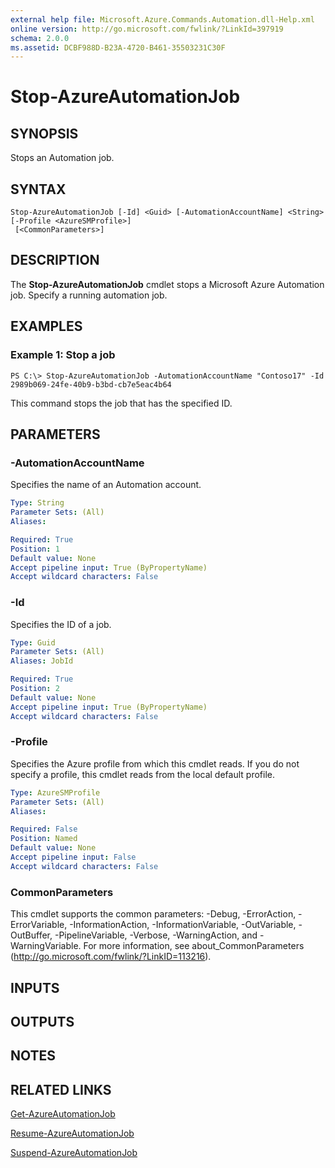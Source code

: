 ```yaml
---
external help file: Microsoft.Azure.Commands.Automation.dll-Help.xml
online version: http://go.microsoft.com/fwlink/?LinkId=397919
schema: 2.0.0
ms.assetid: DCBF988D-B23A-4720-B461-35503231C30F
---
```


# Stop-AzureAutomationJob

## SYNOPSIS
Stops an Automation job.

## SYNTAX

```
Stop-AzureAutomationJob [-Id] <Guid> [-AutomationAccountName] <String> [-Profile <AzureSMProfile>]
 [<CommonParameters>]
```

## DESCRIPTION
The **Stop-AzureAutomationJob** cmdlet stops a Microsoft Azure Automation job.
Specify a running automation job.

## EXAMPLES

### Example 1: Stop a job
```
PS C:\> Stop-AzureAutomationJob -AutomationAccountName "Contoso17" -Id 2989b069-24fe-40b9-b3bd-cb7e5eac4b64
```

This command stops the job that has the specified ID.

## PARAMETERS

### -AutomationAccountName
Specifies the name of an Automation account.

```yaml
Type: String
Parameter Sets: (All)
Aliases: 

Required: True
Position: 1
Default value: None
Accept pipeline input: True (ByPropertyName)
Accept wildcard characters: False
```

### -Id
Specifies the ID of a job.

```yaml
Type: Guid
Parameter Sets: (All)
Aliases: JobId

Required: True
Position: 2
Default value: None
Accept pipeline input: True (ByPropertyName)
Accept wildcard characters: False
```

### -Profile
Specifies the Azure profile from which this cmdlet reads.
If you do not specify a profile, this cmdlet reads from the local default profile.

```yaml
Type: AzureSMProfile
Parameter Sets: (All)
Aliases: 

Required: False
Position: Named
Default value: None
Accept pipeline input: False
Accept wildcard characters: False
```

### CommonParameters
This cmdlet supports the common parameters: -Debug, -ErrorAction, -ErrorVariable, -InformationAction, -InformationVariable, -OutVariable, -OutBuffer, -PipelineVariable, -Verbose, -WarningAction, and -WarningVariable. For more information, see about_CommonParameters (http://go.microsoft.com/fwlink/?LinkID=113216).

## INPUTS

## OUTPUTS

## NOTES

## RELATED LINKS

[Get-AzureAutomationJob](.\Get-AzureAutomationJob.md)

[Resume-AzureAutomationJob](.\Resume-AzureAutomationJob.md)

[Suspend-AzureAutomationJob](.\Suspend-AzureAutomationJob.md)


